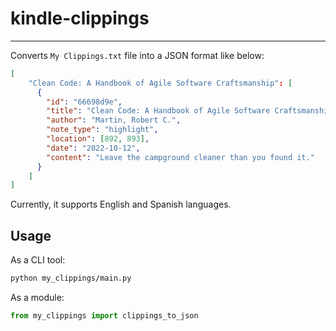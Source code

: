 # kindle-clippings

---

Converts `My Clippings.txt` file into a JSON format like below:

```json
[
    "Clean Code: A Handbook of Agile Software Craftsmanship": [
      {
        "id": "66698d9e",
        "title": "Clean Code: A Handbook of Agile Software Craftsmanship",
        "author": "Martin, Robert C.",
        "note_type": "highlight",
        "location": [892, 893],
        "date": "2022-10-12",
        "content": "Leave the campground cleaner than you found it."
      }
    ]
]
```

Currently, it supports English and Spanish languages.

## Usage

As a CLI tool:

```bash
python my_clippings/main.py
```

As a module:

```python
from my_clippings import clippings_to_json
```
